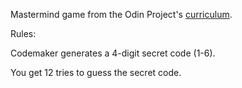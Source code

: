Mastermind game from the Odin Project's [curriculum](http://www.theodinproject.com/courses/ruby-programming/lessons/oop?ref=lnav).

Rules: 

Codemaker generates a 4-digit secret code (1-6).

You get 12 tries to guess the secret code.
